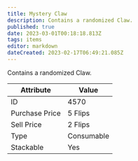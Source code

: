 ```yaml
---
title: Mystery Claw
description: Contains a randomized Claw.
published: true
date: 2023-03-01T00:18:18.813Z
tags: items
editor: markdown
dateCreated: 2023-02-17T06:49:21.085Z
---
```


Contains a randomized Claw.

|Attribute|Value|
|-|-|
|ID|4570|
|Purchase Price|5 Flips|
|Sell Price|2 Flips|
|Type|Consumable|
|Stackable|Yes|

